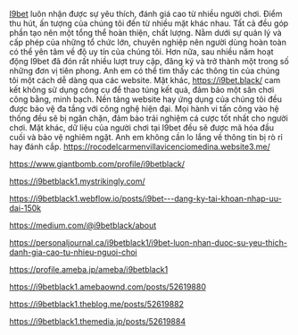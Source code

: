[I9bet](https://i9bet.black/) luôn nhận được sự yêu thích, đánh giá cao từ nhiều người chơi. Điểm thu hút, ấn tượng của chúng tôi đến từ nhiều mặt khác nhau. Tất cả đều góp phần tạo nên một tổng thể hoàn thiện, chất lượng. 
Nằm dưới sự quản lý và cấp phép của những tổ chức lớn, chuyên nghiệp nên người dùng hoàn toàn có thể yên tâm về độ uy tín của chúng tôi. Hơn nữa, sau nhiều năm hoạt động I9bet đã đón rất nhiều lượt truy cập, đăng ký và trở thành một trong số những đơn vị tiên phong. 
Anh em có thể tìm thấy các thông tin của chúng tôi một cách dễ dàng qua các website. Mặt khác, https://i9bet.black/  cam kết không sử dụng công cụ để thao túng kết quả, đảm bảo một sân chơi công bằng, minh bạch. 
Nền tảng website hay ứng dụng của chúng tôi đều được bảo vệ đa tầng với công nghệ hiện đại. Mọi hành vi tấn công vào hệ thống đều sẽ bị ngăn chặn, đảm bảo trải nghiệm cá cược tốt nhất cho người chơi. 
Mặt khác, dữ liệu của người chơi tại I9bet đều sẽ được mã hóa đầu cuối và bảo vệ nghiêm ngặt. Anh em không cần lo lắng về thông tin bị rò rỉ hay đánh cắp. 
https://rocodelcarmenvillavicenciomedina.website3.me/

https://www.giantbomb.com/profile/i9betblack/

https://i9betblack1.mystrikingly.com/

https://i9betblack1.webflow.io/posts/i9bet---dang-ky-tai-khoan-nhap-uu-dai-150k

https://medium.com/@i9betblack/about

https://personaljournal.ca/i9betblack1/i9bet-luon-nhan-duoc-su-yeu-thich-danh-gia-cao-tu-nhieu-nguoi-choi

https://profile.ameba.jp/ameba/i9betblack1

https://i9betblack1.amebaownd.com/posts/52619880

https://i9betblack1.theblog.me/posts/52619882

https://i9betblack1.themedia.jp/posts/52619884


